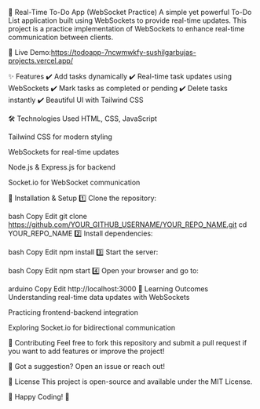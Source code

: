 📝 Real-Time To-Do App (WebSocket Practice)
A simple yet powerful To-Do List application built using WebSockets to provide real-time updates. This project is a practice implementation of WebSockets to enhance real-time communication between clients.

🚀 Live Demo:https://todoapp-7ncwmwkfy-sushilgarbujas-projects.vercel.app/

✨ Features
✔️ Add tasks dynamically
✔️ Real-time task updates using WebSockets
✔️ Mark tasks as completed or pending
✔️ Delete tasks instantly
✔️ Beautiful UI with Tailwind CSS

🛠️ Technologies Used
HTML, CSS, JavaScript

Tailwind CSS for modern styling

WebSockets for real-time updates

Node.js & Express.js for backend

Socket.io for WebSocket communication

📌 Installation & Setup
1️⃣ Clone the repository:

bash
Copy
Edit
git clone https://github.com/YOUR_GITHUB_USERNAME/YOUR_REPO_NAME.git
cd YOUR_REPO_NAME
2️⃣ Install dependencies:

bash
Copy
Edit
npm install
3️⃣ Start the server:

bash
Copy
Edit
npm start
4️⃣ Open your browser and go to:

arduino
Copy
Edit
http://localhost:3000
🎯 Learning Outcomes
Understanding real-time data updates with WebSockets

Practicing frontend-backend integration

Exploring Socket.io for bidirectional communication

🌟 Contributing
Feel free to fork this repository and submit a pull request if you want to add features or improve the project!

📩 Got a suggestion? Open an issue or reach out!

📜 License
This project is open-source and available under the MIT License.

🚀 Happy Coding! 🎉

